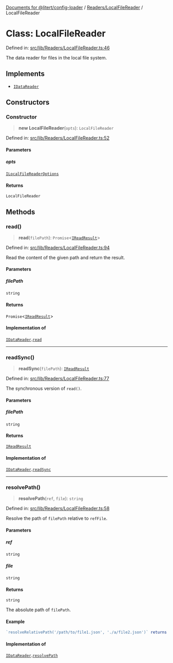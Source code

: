 [Documents for @litert/config-loader](../../../index.md) / [Readers/LocalFileReader](../index.md) / LocalFileReader

# Class: LocalFileReader

Defined in: [src/lib/Readers/LocalFileReader.ts:46](https://github.com/litert/config-loader.js/blob/master/src/lib/Readers/LocalFileReader.ts#L46)

The data reader for files in the local file system.

## Implements

- [`IDataReader`](../../../Declaration/interfaces/IDataReader.md)

## Constructors

### Constructor

> **new LocalFileReader**(`opts`): `LocalFileReader`

Defined in: [src/lib/Readers/LocalFileReader.ts:52](https://github.com/litert/config-loader.js/blob/master/src/lib/Readers/LocalFileReader.ts#L52)

#### Parameters

##### opts

[`ILocalFileReaderOptions`](../interfaces/ILocalFileReaderOptions.md)

#### Returns

`LocalFileReader`

## Methods

### read()

> **read**(`filePath`): `Promise`\<[`IReadResult`](../../../Declaration/interfaces/IReadResult.md)\>

Defined in: [src/lib/Readers/LocalFileReader.ts:94](https://github.com/litert/config-loader.js/blob/master/src/lib/Readers/LocalFileReader.ts#L94)

Read the content of the given path and return the result.

#### Parameters

##### filePath

`string`

#### Returns

`Promise`\<[`IReadResult`](../../../Declaration/interfaces/IReadResult.md)\>

#### Implementation of

[`IDataReader`](../../../Declaration/interfaces/IDataReader.md).[`read`](../../../Declaration/interfaces/IDataReader.md#read)

***

### readSync()

> **readSync**(`filePath`): [`IReadResult`](../../../Declaration/interfaces/IReadResult.md)

Defined in: [src/lib/Readers/LocalFileReader.ts:77](https://github.com/litert/config-loader.js/blob/master/src/lib/Readers/LocalFileReader.ts#L77)

The synchronous version of `read()`.

#### Parameters

##### filePath

`string`

#### Returns

[`IReadResult`](../../../Declaration/interfaces/IReadResult.md)

#### Implementation of

[`IDataReader`](../../../Declaration/interfaces/IDataReader.md).[`readSync`](../../../Declaration/interfaces/IDataReader.md#readsync)

***

### resolvePath()

> **resolvePath**(`ref`, `file`): `string`

Defined in: [src/lib/Readers/LocalFileReader.ts:58](https://github.com/litert/config-loader.js/blob/master/src/lib/Readers/LocalFileReader.ts#L58)

Resolve the path of `filePath` relative to `refFile`.

#### Parameters

##### ref

`string`

##### file

`string`

#### Returns

`string`

The absolute path of `filePath`.

#### Example

```ts
`resolveRelativePath('/path/to/file1.json', './a/file2.json')` returns `/path/to/a/file2.json`.
```

#### Implementation of

[`IDataReader`](../../../Declaration/interfaces/IDataReader.md).[`resolvePath`](../../../Declaration/interfaces/IDataReader.md#resolvepath)
